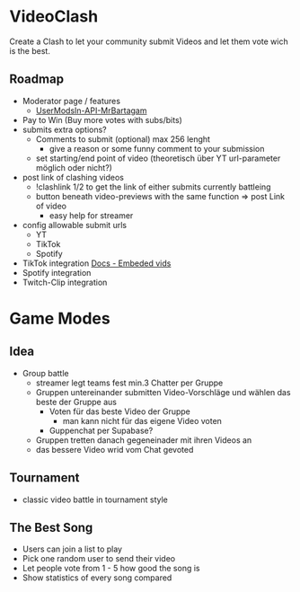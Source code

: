 # VideoClash

Create a Clash to let your community submit Videos and let them vote wich is the best.

## Roadmap

-   Moderator page / features
    -   [UserModsIn-API-MrBartagam](https://modlookup.3v.fi/api/user-v3/mrbartagam) 
-   Pay to Win (Buy more votes with subs/bits)
-   submits extra options?
    -   Comments to submit (optional) max 256 lenght
        -   give a reason or some funny comment to your submission
    -   set starting/end point of video (theoretisch über YT url-parameter möglich oder nicht?)
-   post link of clashing videos
    -   !clashlink 1/2 to get the link of either submits currently battleing 
    -   button beneath video-previews with the same function => post Link of video
        -   easy help for streamer
-   config allowable submit urls 
    -   YT
    -   TikTok
    -   Spotify
-   TikTok integration [Docs - Embeded vids](https://developers.tiktok.com/doc/embed-videos/)
-   Spotify integration
-   Twitch-Clip integration


# Game Modes
## Idea
-  Group battle
    -   streamer legt teams fest min.3 Chatter per Gruppe
    -   Gruppen untereinander submitten Video-Vorschläge und wählen das beste der Gruppe aus
        -   Voten für das beste Video der Gruppe
            -   man kann nicht für das eigene Video voten
        -   Guppenchat per Supabase?
    -   Gruppen tretten danach gegeneinader mit ihren Videos an
    -   das bessere Video wrid vom Chat gevoted

## Tournament

-   classic video battle in tournament style

## The Best Song

-   Users can join a list to play
-   Pick one random user to send their video
-   Let people vote from 1 - 5 how good the song is
-   Show statistics of every song compared